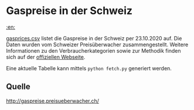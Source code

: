 # Gaspreise in der Schweiz

[:en:](./README.md)

[gasprices.csv](./gasprices.csv) listet die Gaspreise in der Schweiz per 23.10.2020 auf. Die Daten wurden vom Schweizer Preisüberwacher zusammengestellt. Weitere Informationen zu den Verbraucherkategorien sowie zur Methodik finden sich auf der [offiziellen Webseite](http://gaspreise.preisueberwacher.ch/).

Eine aktuelle Tabelle kann mittels `python fetch.py` generiert werden.


## Quelle

http://gaspreise.preisueberwacher.ch/
